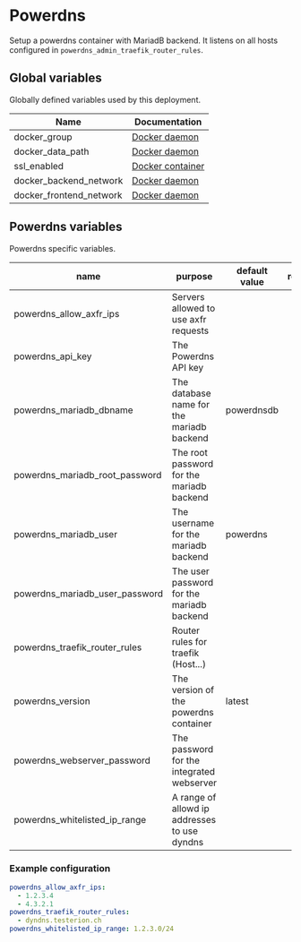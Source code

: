 # Powerdns

Setup a powerdns container with MariadB backend. It listens on all hosts
configured in `powerdns_admin_traefik_router_rules`.

## Global variables

Globally defined variables used by this deployment.

| Name                    | Documentation                                 |
| ----------------------- | --------------------------------------------- |
| docker_group            | [Docker daemon](roles/docker_daemon.md)       |
| docker_data_path        | [Docker daemon](roles/docker_daemon.md)       |
| ssl_enabled             | [Docker container](roles/docker_container.md) |
| docker_backend_network  | [Docker daemon](roles/docker_daemon.md)       |
| docker_frontend_network | [Docker daemon](roles/docker_daemon.md)       |

## Powerdns variables

Powerdns specific variables.

| name                           | purpose                                      | default value | remark |
| ------------------------------ | -------------------------------------------- | ------------- | ------ |
| powerdns_allow_axfr_ips        | Servers allowed to use axfr requests         |               |        |
| powerdns_api_key               | The Powerdns API key                         |               |        |
| powerdns_mariadb_dbname        | The database name for the mariadb backend    | powerdnsdb    |        |
| powerdns_mariadb_root_password | The root password for the mariadb backend    |               |        |
| powerdns_mariadb_user          | The username for the mariadb backend         | powerdns      |        |
| powerdns_mariadb_user_password | The user password for the mariadb backend    |               |        |
| powerdns_traefik_router_rules  | Router rules for traefik (Host...)           |               |        |
| powerdns_version               | The version of the powerdns container        | latest        |        |
| powerdns_webserver_password    | The password for the integrated webserver    |               |        |
| powerdns_whitelisted_ip_range  | A range of allowd ip addresses to use dyndns |               |        |

### Example configuration

```yaml
powerdns_allow_axfr_ips:
  - 1.2.3.4
  - 4.3.2.1
powerdns_traefik_router_rules:
  - dyndns.testerion.ch
powerdns_whitelisted_ip_range: 1.2.3.0/24
```
